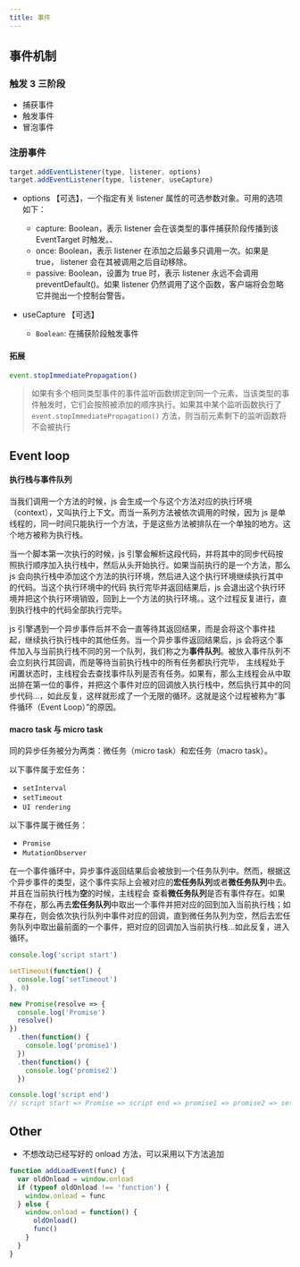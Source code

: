 ```yaml
---
title: 事件
---
```


## 事件机制

### 触发 3 三阶段

- 捕获事件
- 触发事件
- 冒泡事件

### 注册事件

```js
target.addEventListener(type, listener, options)
target.addEventListener(type, listener, useCapture)
```

- options 【可选】，一个指定有关 listener 属性的可选参数对象。可用的选项如下：
  -  capture: Boolean，表示 listener 会在该类型的事件捕获阶段传播到该 EventTarget 时触发。、
  -  once: Boolean，表示 listener 在添加之后最多只调用一次。如果是 true， listener 会在其被调用之后自动移除。
  -  passive: Boolean，设置为 true 时，表示 listener 永远不会调用 preventDefault()。如果 listener 仍然调用了这个函数，客户端将会忽略它并抛出一个控制台警告。

- useCapture 【可选】
  - `Boolean`: 在捕获阶段触发事件

#### 拓展

```js
event.stopImmediatePropagation()
```

> 如果有多个相同类型事件的事件监听函数绑定到同一个元素，当该类型的事件触发时，它们会按照被添加的顺序执行。如果其中某个监听函数执行了 `event.stopImmediatePropagation()` 方法，则当前元素剩下的监听函数将不会被执行

## Event loop

#### 执行栈与事件队列

当我们调用一个方法的时候，js 会生成一个与这个方法对应的执行环境（context），又叫执行上下文。而当一系列方法被依次调用的时候，因为 js 是单线程的，同一时间只能执行一个方法，于是这些方法被排队在一个单独的地方。这个地方被称为执行栈。

当一个脚本第一次执行的时候，js 引擎会解析这段代码，并将其中的同步代码按照执行顺序加入执行栈中，然后从头开始执行。如果当前执行的是一个方法，那么 js 会向执行栈中添加这个方法的执行环境，然后进入这个执行环境继续执行其中的代码。当这个执行环境中的代码 执行完毕并返回结果后，js 会退出这个执行环境并把这个执行环境销毁，回到上一个方法的执行环境。。这个过程反复进行，直到执行栈中的代码全部执行完毕。

js 引擎遇到一个异步事件后并不会一直等待其返回结果，而是会将这个事件挂起，继续执行执行栈中的其他任务。当一个异步事件返回结果后，js 会将这个事件加入与当前执行栈不同的另一个队列，我们称之为**事件队列**。被放入事件队列不会立刻执行其回调，而是等待当前执行栈中的所有任务都执行完毕， 主线程处于闲置状态时，主线程会去查找事件队列是否有任务。如果有，那么主线程会从中取出排在第一位的事件，并把这个事件对应的回调放入执行栈中，然后执行其中的同步代码...，如此反复，这样就形成了一个无限的循环。这就是这个过程被称为“事件循环（Event Loop）”的原因。

#### macro task 与 micro task

同的异步任务被分为两类：微任务（micro task）和宏任务（macro task）。

以下事件属于宏任务：

- `setInterval`
- `setTimeout`
- `UI rendering`

以下事件属于微任务：

- `Promise`
- `MutationObserver`

在一个事件循环中，异步事件返回结果后会被放到一个任务队列中。然而，根据这个异步事件的类型，这个事件实际上会被对应的**宏任务队列**或者**微任务队列**中去。并且在当前执行栈为**空**的时候，主线程会 查看**微任务队列**是否有事件存在。如果不存在，那么再去**宏任务队列**中取出一个事件并把对应的回到加入当前执行栈；如果存在，则会依次执行队列中事件对应的回调，直到微任务队列为空，然后去宏任务队列中取出最前面的一个事件，把对应的回调加入当前执行栈...如此反复，进入循环。

```js
console.log('script start')

setTimeout(function() {
  console.log('setTimeout')
}, 0)

new Promise(resolve => {
  console.log('Promise')
  resolve()
})
  .then(function() {
    console.log('promise1')
  })
  .then(function() {
    console.log('promise2')
  })

console.log('script end')
// script start => Promise => script end => promise1 => promise2 => setTimeout
```

## Other

- 不想改动已经写好的 onload 方法，可以采用以下方法追加

```js
function addLoadEvent(func) {
  var oldOnload = window.onload
  if (typeof oldOnload !== 'function') {
    window.onload = func
  } else {
    window.onload = function() {
      oldOnload()
      func()
    }
  }
}
```
